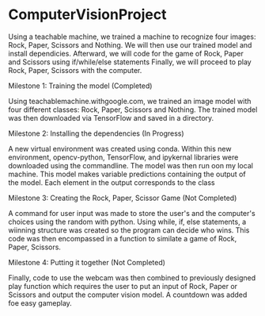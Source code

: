 # ComputerVisionProject
Using a teachable machine, we trained a machine to recognize four images: Rock, Paper, Scissors and Nothing. 
We will then use our trained model and install dependicies. 
Afterward, we will code for the game of Rock, Paper and Scissors using if/while/else statements
Finally, we will proceed to play Rock, Paper, Scissors with the computer.


Milestone 1: Training the model (Completed)

  Using teachablemachine.withgoogle.com, we trained an image model with four different classes: Rock, Paper, Scissors and Nothing. The trained model was then downloaded via TensorFlow and saved in a directory.
  
  

Milestone 2: Installing the dependencies (In Progress)

  A new virtual environment was created using conda. 
Within this new environment, opencv-python, TensorFlow, and ipykernal libraries were downloaded using the commandline.
  The model was then run oon my local machine. This model makes variable predictions containing the output of the model. Each element in the output corresponds to the class
  
  

Milestone 3: Creating the Rock, Paper, Scissor Game (Not Completed)

  A command for user input was made to store the user's and the computer's choices using the random with python. Using while, if, else statements, a wiinning structure was created so the program can decide who wins. This code was then encompassed in a function to similate a game of Rock, Paper, Scissors.
  
  
  

Milestone 4: Putting it together (Not Completed)

  Finally, code to use the webcam was then combined to previously designed play function which requires the user to put an input of Rock, Paper or Scissors and output the computer vision model. A countdown was added foe easy gameplay.
